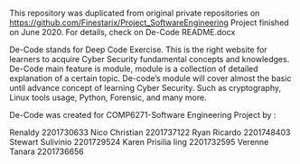 This repository was duplicated from original private repositories on https://github.com/Finestarix/Project_SoftwareEngineering
Project finished on June 2020. For details, check on De-Code README.docx

De-Code stands for Deep Code Exercise. This is the right website for learners to acquire Cyber Security fundamental concepts and knowledges. De-Code main feature is module, module is a collection of detailed explanation of a certain topic. De-code’s module will cover almost the basic until advance concept of learning Cyber Security. Such as cryptography, Linux tools usage, Python, Forensic, and many more.

De-Code was created for COMP6271-Software Engineering Project by :

Renaldy	            2201730633
Nico Christian	    2201737122 
Ryan Ricardo 	      2201748403 
Stewart Sulivinio	  2201729524 
Karen Prisilia Iing	2201732595
Verenne Tanara 	    2201736656 
